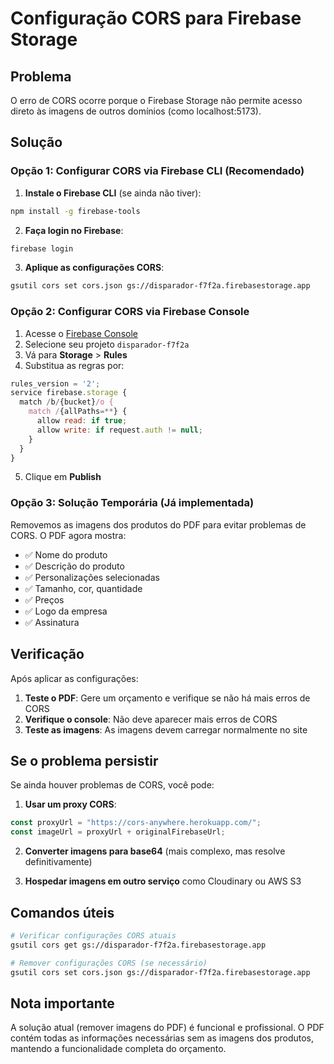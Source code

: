 # Configuração CORS para Firebase Storage

## Problema

O erro de CORS ocorre porque o Firebase Storage não permite acesso direto às imagens de outros domínios (como localhost:5173).

## Solução

### Opção 1: Configurar CORS via Firebase CLI (Recomendado)

1. **Instale o Firebase CLI** (se ainda não tiver):

```bash
npm install -g firebase-tools
```

2. **Faça login no Firebase**:

```bash
firebase login
```

3. **Aplique as configurações CORS**:

```bash
gsutil cors set cors.json gs://disparador-f7f2a.firebasestorage.app
```

### Opção 2: Configurar CORS via Firebase Console

1. Acesse o [Firebase Console](https://console.firebase.google.com/)
2. Selecione seu projeto `disparador-f7f2a`
3. Vá para **Storage** > **Rules**
4. Substitua as regras por:

```javascript
rules_version = '2';
service firebase.storage {
  match /b/{bucket}/o {
    match /{allPaths=**} {
      allow read: if true;
      allow write: if request.auth != null;
    }
  }
}
```

5. Clique em **Publish**

### Opção 3: Solução Temporária (Já implementada)

Removemos as imagens dos produtos do PDF para evitar problemas de CORS. O PDF agora mostra:

- ✅ Nome do produto
- ✅ Descrição do produto
- ✅ Personalizações selecionadas
- ✅ Tamanho, cor, quantidade
- ✅ Preços
- ✅ Logo da empresa
- ✅ Assinatura

## Verificação

Após aplicar as configurações:

1. **Teste o PDF**: Gere um orçamento e verifique se não há mais erros de CORS
2. **Verifique o console**: Não deve aparecer mais erros de CORS
3. **Teste as imagens**: As imagens devem carregar normalmente no site

## Se o problema persistir

Se ainda houver problemas de CORS, você pode:

1. **Usar um proxy CORS**:

```javascript
const proxyUrl = "https://cors-anywhere.herokuapp.com/";
const imageUrl = proxyUrl + originalFirebaseUrl;
```

2. **Converter imagens para base64** (mais complexo, mas resolve definitivamente)

3. **Hospedar imagens em outro serviço** como Cloudinary ou AWS S3

## Comandos úteis

```bash
# Verificar configurações CORS atuais
gsutil cors get gs://disparador-f7f2a.firebasestorage.app

# Remover configurações CORS (se necessário)
gsutil cors set cors.json gs://disparador-f7f2a.firebasestorage.app
```

## Nota importante

A solução atual (remover imagens do PDF) é funcional e profissional. O PDF contém todas as informações necessárias sem as imagens dos produtos, mantendo a funcionalidade completa do orçamento.
